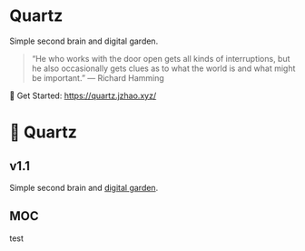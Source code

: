 # Quartz
Simple second brain and digital garden.

> “He who works with the door open gets all kinds of interruptions, but he also occasionally gets clues as to what the world is and what might be important.” — Richard Hamming

🔗 Get Started: https://quartz.jzhao.xyz/

# 🌱 Quartz
## v1.1

Simple second brain and [digital garden](https://jzhao.xyz/posts/digital-gardening).
## MOC
test
